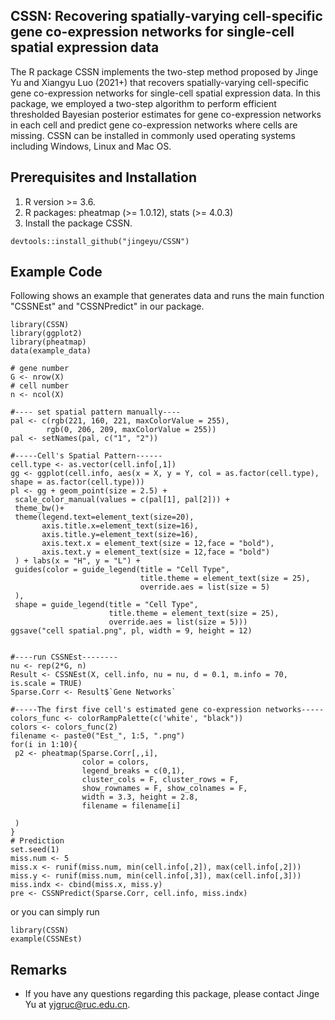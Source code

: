 ## CSSN: Recovering spatially-varying cell-specific gene co-expression networks for single-cell spatial expression data

The R package CSSN implements the two-step method proposed by Jinge Yu and Xiangyu Luo (2021+) that recovers spatially-varying cell-specific gene co-expression networks for single-cell spatial expression data. In this package, we employed a two-step algorithm to perform efficient thresholded Bayesian posterior estimates for gene co-expression networks in each cell and predict gene co-expression networks where cells are missing. CSSN can be installed in commonly used operating systems including Windows, Linux and Mac OS. 


## Prerequisites and Installation

1. R version >= 3.6.
2. R packages: pheatmap (>= 1.0.12), stats (>= 4.0.3)
3. Install the package CSSN.

```
devtools::install_github("jingeyu/CSSN")
```


## Example Code
Following shows an example that generates data and runs the main function "CSSNEst" and "CSSNPredict" in our package. 

``` {r, eval=FALSE}
library(CSSN)
library(ggplot2)
library(pheatmap)
data(example_data)

# gene number
G <- nrow(X)
# cell number
n <- ncol(X)

#---- set spatial pattern manually----
pal <- c(rgb(221, 160, 221, maxColorValue = 255), 
        rgb(0, 206, 209, maxColorValue = 255))
pal <- setNames(pal, c("1", "2"))

#-----Cell's Spatial Pattern------
cell.type <- as.vector(cell.info[,1])
gg <- ggplot(cell.info, aes(x = X, y = Y, col = as.factor(cell.type), shape = as.factor(cell.type)))
pl <- gg + geom_point(size = 2.5) +
 scale_color_manual(values = c(pal[1], pal[2])) +
 theme_bw()+
 theme(legend.text=element_text(size=20),
       axis.title.x=element_text(size=16),
       axis.title.y=element_text(size=16),
       axis.text.x = element_text(size = 12,face = "bold"),
       axis.text.y = element_text(size = 12,face = "bold")
 ) + labs(x = "H", y = "L") +
 guides(color = guide_legend(title = "Cell Type",
                             title.theme = element_text(size = 25),
                             override.aes = list(size = 5)
 ),
 shape = guide_legend(title = "Cell Type",
                      title.theme = element_text(size = 25),
                      override.aes = list(size = 5)))
ggsave("cell spatial.png", pl, width = 9, height = 12)


#----run CSSNEst--------
nu <- rep(2*G, n)
Result <- CSSNEst(X, cell.info, nu = nu, d = 0.1, m.info = 70, is.scale = TRUE)
Sparse.Corr <- Result$`Gene Networks`

#-----The first five cell's estimated gene co-expression networks-----
colors_func <- colorRampPalette(c('white', "black"))
colors <- colors_func(2)
filename <- paste0("Est_", 1:5, ".png")
for(i in 1:10){
 p2 <- pheatmap(Sparse.Corr[,,i],
                color = colors,
                legend_breaks = c(0,1),
                cluster_cols = F, cluster_rows = F,
                show_rownames = F, show_colnames = F,
                width = 3.3, height = 2.8,
                filename = filename[i]
                
 )
}
# Prediction
set.seed(1)
miss.num <- 5
miss.x <- runif(miss.num, min(cell.info[,2]), max(cell.info[,2]))
miss.y <- runif(miss.num, min(cell.info[,3]), max(cell.info[,3]))
miss.indx <- cbind(miss.x, miss.y)
pre <- CSSNPredict(Sparse.Corr, cell.info, miss.indx)
```
or you can simply run
``` {r, eval=FALSE}
library(CSSN)
example(CSSNEst)
```

## Remarks
* If you have any questions regarding this package, please contact Jinge Yu at yjgruc@ruc.edu.cn.

